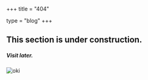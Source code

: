 +++
title = "404"

type = "blog"
+++

## This section is under construction.
##### Visit later.

![oki](img/portrait.webp)